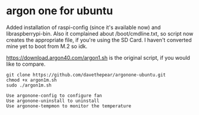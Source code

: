 # argon one for ubuntu 
Added installation of raspi-config (since it's available now) and libraspberrypi-bin. Also it complained about /boot/cmdline.txt, so script now creates the appropriate file, if you're using the SD Card. I haven't converted mine yet to boot from M.2 so idk.

https://download.argon40.com/argon1.sh is the original script, if you would like to compare.

```
git clone https://github.com/davethepear/argonone-ubuntu.git
chmod +x argon1m.sh
sudo ./argon1m.sh

Use argonone-config to configure fan
Use argonone-uninstall to uninstall
Use argonone-tempmon to monitor the temperature
```
